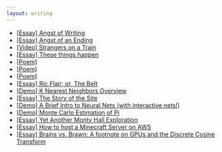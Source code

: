 ```yaml
---
layout: writing
---
```


- [[Essay] Angst of Writing](./thoughts/angst_of_writing.html)
- [[Essay] Angst of an Ending](./thoughts/endings.html)
- [[Video] Strangers on a Train](./thoughts/soat.html)
- [[Essay] These things happen](./thoughts/theseThingsHappen.html)
- [[Poem]](./thoughts/poems/silver_steel_sacrament.html)
- [[Poem]](./thoughts/poems/do_you_cook.html)
- [[Poem]](./thoughts/poems/again.html)
- [[Essay] Ric Flair; or, The Belt](./thoughts/ric_flair.html)
- [[Demo] K Nearest Neighbors Overview](./thoughts/InteractiveNeighbors.html)
- [[Essay] The Story of the Site](./thoughts/story_of_the_site_2023.html)
- [[Demo] A Brief Intro to Neural Nets (with interactive nets!)](./thoughts/InteractiveNN.html)
- [[Demo] Monte Carlo Estimation of Pi](./thoughts/MonteCarloPi.html)
- [[Essay] Yet Another Monty Hall Exploration](./thoughts/YAMHE.html)
- [[Essay] How to host a Minecraft Server on AWS](./thoughts/minecraft_aws_server.html)
- [[Essay] Brains vs. Brawn: A footnote on GPUs and the Discrete Cosine Transform](./thoughts/brains_vs_brawn.html)